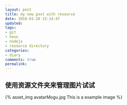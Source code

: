 ```yaml
---
layout: post
title: my new post with resource
date: 2018-01-20 15:14:47
updated: 
tags:
- git
- hexo
- nodejs
- resource directory
categories: 
- diary
comments: true
permalink: 
---
```


## 使用资源文件夹来管理图片试试

{% asset_img avatarMogu.jpg This is a example image  %}